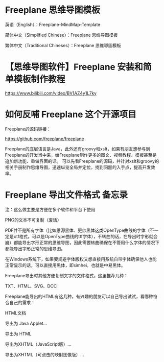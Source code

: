# Freeplane 思维导图模板
英语（English）：Freeplane-MindMap-Template

简体中文（Simplified Chinese）：Freeplane 思维导图模板

繁体中文（Traditional Chineses）：Freeplane 思維導圖模板

# 【思维导图软件】Freeplane 安装和简单模板制作教程

https://www.bilibili.com/video/BV1AZ4y1L7ky

# 如何反哺 Freeplane 这个开源项目

Freeplane的源码链接：

https://github.com/freeplane/freeplane

Freeplane的底层语言是Java，此外还有groovy和xslt，如果有朋友想参与到Freeplane的开发当中来，给Freeplane制作更多的图文、视频教程、模板甚至是追加新功能、重做界面的话。
可以先看Freeplane的源码，并针对xslt和groovy的相关手册制作思维导图，迅速纵览全局并定位，找到问题的入手点，提高开发效率。

# Freeplane 导出文件格式 备忘录
注：这么做主要是方便在多个软件和平台下使用

PNG的文本不可复制（废话）

PDF并不是所有字体（比如思源黑体、更纱黑体这类OpenType曲线的字体（不一定是otf格式，可以是OpenType曲线的ttf字体），不转曲的话，在导出时字形就会崩）都能导出字形正常的思维导图，因此需要转曲确保在不管用什么字体的情况下都能导出字形正常的思维导图。

在Windows系统下，如果要规避字体版权又想直接用系统自带字体确保他人也能正常显示的话，可以直接用黑体，即simhei，也就是中易黑体。


Freeplane导出时其他方便复制文字的文件格式，这里推荐几种：

TXT、HTML、SVG、DOC


Freeplane能导出的HTML有这几种，有兴趣的朋友可以自己导出试试，看哪种符合自己的需求：

HTML文档

导出为 Java Applet…

导出为 HTML

导出为XHTML（JavaScript版）…

导出为XHTML（可点击的映射图像版）…
